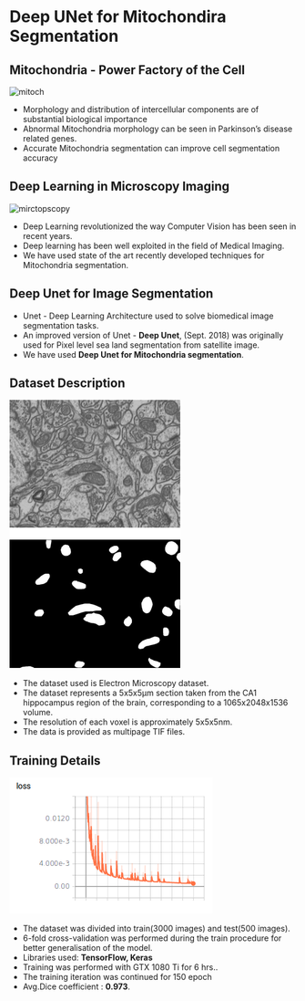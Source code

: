 # Deep UNet for Mitochondira Segmentation

## Mitochondria - Power Factory of the Cell

![mitoch](https://s3.amazonaws.com/hoth.bizango/images/407840/Mitochondria_feature.png)

* Morphology and distribution of intercellular components are of substantial biological importance
* Abnormal Mitochondria morphology can be seen in Parkinson’s disease related genes.
* Accurate Mitochondria segmentation can improve cell segmentation accuracy

## Deep Learning in Microscopy Imaging

![mirctopscopy](https://cdn.the-scientist.com/assets/articleNo/30252/iImg/1356/e5e9adc1-7534-47f3-9f0d-71d0d48ed24e--cell-640.jpg)
* Deep Learning revolutionized the way Computer Vision has been seen in recent years.
* Deep learning has been well exploited in the field of Medical Imaging.
* We have used state of the art recently developed techniques for Mitochondria segmentation.

## Deep Unet for Image Segmentation

* Unet - Deep Learning Architecture used to solve biomedical image segmentation tasks.
* An improved version of Unet - **Deep Unet**, (Sept. 2018) was originally used for Pixel level sea land segmentation from satellite image.
* We have used **Deep Unet for Mitochondria segmentation**. 


## Dataset Description

![dataset](images/image1.png)
* The dataset used is Electron Microscopy dataset.
* The dataset represents a 5x5x5µm section taken from the CA1 hippocampus region of the brain, corresponding to a 1065x2048x1536 volume. 
* The resolution of each voxel is approximately 5x5x5nm.
* The data is provided as multipage TIF files.

## Training Details

![training](images/image2.png)
* The dataset was divided into train(3000 images) and test(500 images).
* 6-fold cross-validation was performed during the train procedure for better generalisation of the model.
* Libraries used: **TensorFlow, Keras**
* Training was performed with GTX 1080 Ti for 6 hrs..
* The training iteration was continued for 150 epoch
* Avg.Dice coefficient :  **0.973**.
